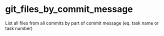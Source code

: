 # git_files_by_commit_message
List all files from all commits by part of commit message (eq. task name or task number)
